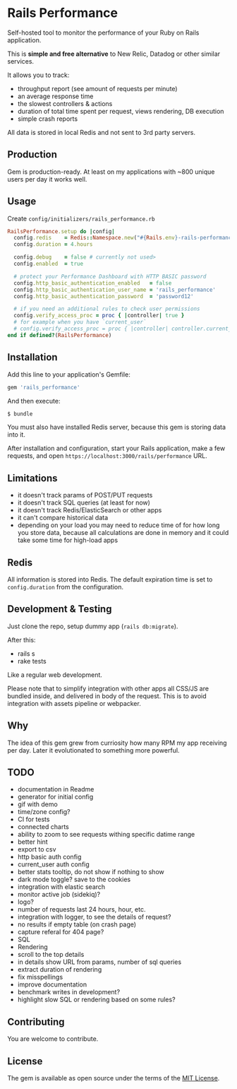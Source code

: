 # Rails Performance

Self-hosted tool to monitor the performance of your Ruby on Rails application.

This is **simple and free alternative** to New Relic, Datadog or other similar services.

It allows you to track:

- throughput report (see amount of requests per minute)
- an average response time
- the slowest controllers & actions
- duration of total time spent per request, views rendering, DB execution
- simple crash reports

All data is stored in local Redis and not sent to 3rd party servers.

## Production

Gem is production-ready. At least on my applications with ~800 unique users per day it works well.

## Usage

Create `config/initializers/rails_performance.rb`

```ruby
RailsPerformance.setup do |config|
  config.redis    = Redis::Namespace.new("#{Rails.env}-rails-performance", redis: Redis.new)
  config.duration = 4.hours

  config.debug    = false # currently not used>
  config.enabled  = true

  # protect your Performance Dashboard with HTTP BASIC password
  config.http_basic_authentication_enabled   = false
  config.http_basic_authentication_user_name = 'rails_performance'
  config.http_basic_authentication_password  = 'password12'

  # if you need an additional rules to check user permissions
  config.verify_access_proc = proc { |controller| true }
  # for example when you have `current_user`
  # config.verify_access_proc = proc { |controller| controller.current_user && controller.current_user.admin? }
end if defined?(RailsPerformance)
```

## Installation
Add this line to your application's Gemfile:

```ruby
gem 'rails_performance'
```

And then execute:
```bash
$ bundle
```

You must also have installed Redis server, because this gem is storing data into it.

After installation and configuration, start your Rails application, make a few requests, and open `https://localhost:3000/rails/performance` URL.

## Limitations

- it doesn't track params of POST/PUT requests
- it doesn't track SQL queries (at least for now)
- it doesn't track Redis/ElasticSearch or other apps
- it can't compare historical data
- depending on your load you may need to reduce time of for how long you store data, because all calculations are done in memory and it could take some time for high-load apps

## Redis

All information is stored into Redis. The default expiration time is set to `config.duration` from the configuration.

## Development & Testing

Just clone the repo, setup dummy app (`rails db:migrate`).

After this:

- rails s
- rake tests

Like a regular web development.

Please note that to simplify integration with other apps all CSS/JS are bundled inside, and delivered in body of the request. This is to avoid integration with assets pipeline or webpacker.

## Why

The idea of this gem grew from curriosity how many RPM my app receiving per day. Later it evolutionated to something more powerful.

## TODO

- documentation in Readme
- generator for initial config
- gif with demo
- time/zone config?
- CI for tests
- connected charts
- ability to zoom to see requests withing specific datime range
- better hint
- export to csv
- http basic auth config
- current_user auth config
- better stats tooltip, do not show if nothing to show
- dark mode toggle? save to the cookies
- integration with elastic search
- monitor active job (sidekiq)?
- logo?
- number of requests last 24 hours, hour, etc.
- integration with logger, to see the details of request?
- no results if empty table (on crash page)
- capture referal for 404 page?
- SQL
- Rendering
- scroll to the top details
- in details show URL from params, number of sql queries
- extract duration of rendering
- fix misspellings
- improve documentation
- benchmark writes in development?
- highlight slow SQL or rendering based on some rules?

## Contributing

You are welcome to contribute.

## License

The gem is available as open source under the terms of the [MIT License](https://opensource.org/licenses/MIT).
